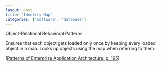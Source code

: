 ```yaml
---
layout: post
title: "Identity Map"
categories: ['software', 'database']
---
```


Object-Relational Behavioral Patterns

Ensures that each object gets loaded only once by keeping every loaded object in a map. Looks up objects using the map when referring to them.

([Patterns of Enterprise Application Architecture, p. 195](https://martinfowler.com/eaaCatalog/identityMap.html))
